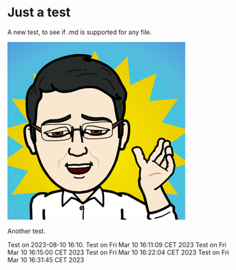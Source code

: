 # Just a test
A new test, to see if .md is supported for any file.

![Test](me_bitstripped.png)

Another test.

Test on 2023-08-10 16:10.
Test on Fri Mar 10 16:11:09 CET 2023
Test on Fri Mar 10 16:15:00 CET 2023
Test on Fri Mar 10 16:22:04 CET 2023
Test on Fri Mar 10 16:31:45 CET 2023

